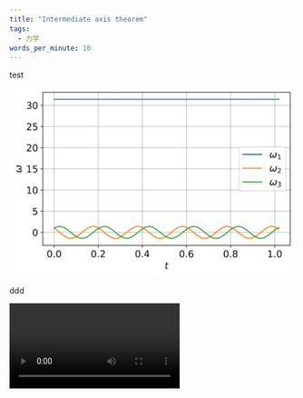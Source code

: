 ```yaml
---
title: "Intermediate axis theorem"
tags:
  - 力学
words_per_minute: 10
---
```


test

<img src="/assets/images/2021/07/omega_1.svg" width="600px" />

ddd

<video autoplay loop>
   <source src="/assets/images/2021/07/omega_1.mp4" type="video/mp4">
</video>
